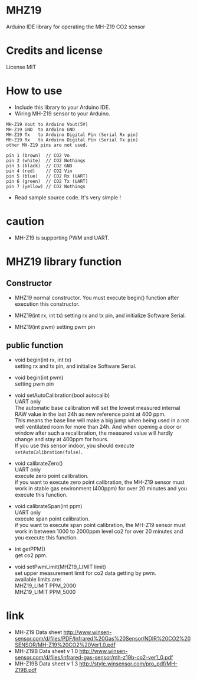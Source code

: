 # MHZ19
Arduino IDE library for operating the MH-Z19 CO2 sensor

# Credits and license
License MIT

# How to use

* Include this library to your Arduino IDE.
* Wiring MH-Z19 sensor to your Arduino.
```
MH-Z19 Vout to Arduino Vout(5V)
MH-Z19 GND  to Arduino GND
MH-Z19 Tx   to Arduino Digital Pin (Serial Rx pin)
MH-Z19 Rx   to Arduino Digital Pin (Serial Tx pin)
other MH-Z19 pins are not used.

pin 1 (brown)  // CO2 Vo
pin 2 (white)  // CO2 Nothings
pin 3 (black)  // CO2 GND
pin 4 (red)    // CO2 Vin
pin 5 (blue)   // CO2 Rx (UART)
pin 6 (green)  // CO2 Tx (UART)
pin 7 (yellow) // CO2 Nothings
```
* Read sample source code. It's very simple !

# caution

* MH-Z19 is supporting PWM and UART.

# MHZ19 library function

## Constructor

* MHZ19
  normal constructor. You must execute begin() function after execution this constructor.

* MHZ19(int rx, int tx)
  setting rx and tx pin, and initialize Software Serial.

* MHZ19(int pwm)
  setting pwm pin

## public function

* void begin(int rx, int tx)  
  setting rx and tx pin, and initialize Software Serial.

* void begin(int pwm)  
  setting pwm pin

* void setAutoCalibration(bool autocalib)  
  UART only  
  The automatic base calibration will set the lowest measured internal RAW value in the last 24h as new reference point at 400 ppm.  
  This means the base line will make a big jump when being used in a not well ventilated room for more than 24h. And when opening a door or window after such a recalibration, the measured value will hardly change and stay at 400ppm for hours.  
  If you use this sensor indoor, you should execute `setAutoCalibration(false)`.

* void calibrateZero()  
  UART only  
  execute zero point calibration.  
  if you want to execute zero point calibration, the MH-Z19 sensor must work in stable gas environment (400ppm) for over 20 minutes and you execute this function.

* void calibrateSpan(int ppm)  
  UART only  
  execute span point calibration.  
  if you want to execute span point calibration, the MH-Z19 sensor must work in between 1000 to 2000ppm level co2 for over 20 minutes and you execute this function.

* int getPPM()  
  get co2 ppm.
  
* void setPwmLimit(MHZ19_LIMIT limit)  
  set upper measurement limit for co2 data getting by pwm.  
  available limits are:  
    MHZ19_LIMIT PPM_2000  
    MHZ19_LIMIT PPM_5000

# link
* MH-Z19 Data sheet
  http://www.winsen-sensor.com/d/files/PDF/Infrared%20Gas%20Sensor/NDIR%20CO2%20SENSOR/MH-Z19%20CO2%20Ver1.0.pdf
* MH-Z19B Data sheet v 1.0
  http://www.winsen-sensor.com/d/files/infrared-gas-sensor/mh-z19b-co2-ver1_0.pdf
* MH-Z19B Data sheet v 1.3
  http://style.winsensor.com/pro_pdf/MH-Z19B.pdf
